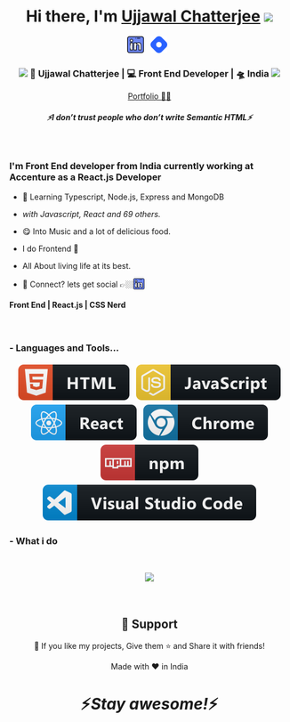 <div align="center">
   <h1>Hi there, I'm <a href="https://yourdevujjawal.com">Ujjawal Chatterjee</a> <img src="https://media.giphy.com/media/hvRJCLFzcasrR4ia7z/giphy.gif" width="25px"> </h1>
</div>

<p align='center'>
   <a href="https://www.linkedin.com/in/yourdevujjawal/"><img height="30" src="https://raw.githubusercontent.com/yourdevujjawal/yourdevujjawal/master/linkedin.png?raw=true"></a>&nbsp;&nbsp;
<a href="https://blog.yourdevujjawal.com/"><img height="30" src="https://raw.githubusercontent.com/yourdevujjawal/yourdevujjawal/master/hashnode.png?raw=true"></a>&nbsp;&nbsp;
 </p>

<div align="center">
<h3><img src="https://media.giphy.com/media/WUlplcMpOCEmTGBtBW/giphy.gif" width="30"> 🙎 Ujjawal Chatterjee | 💻 Front End Developer | 🛸 India <img src="https://media.giphy.com/media/WUlplcMpOCEmTGBtBW/giphy.gif" width="30"></h3>
</div>

<p align="center">
   <a href="https://www.yourdevujjawal.com">Portfolio 🧑‍💻</a>
    </p>
 
 <h5 align="center">
   <i>⚡️I don’t trust people who don’t write Semantic HTML⚡️</i>
  </h5>
 
 
<br />

<p align="center">
  <h3> I'm Front End developer from India currently working at Accenture as a React.js Developer</h3>
</p>

- 🥀 Learning Typescript, Node.js, Express and MongoDB

- <i>with Javascript, React and 69 others.</i>

- 😋 Into Music and a lot of delicious food.

- I do Frontend 💖

- All About living life at its best.

- 💬 Connect? lets get social 👉🏼[<img src="https://raw.githubusercontent.com/yourdevujjawal/yourdevujjawal/master/linkedin.png?raw=true" width="20" style="vertical-align:bottom">](https://linkedin.com/in/yourdevujjawal)

 <p align="center">
  <h4> Front End | React.js | CSS Nerd </h4>
   </p>

<br />

### - Languages and Tools...

<p align="center">
  <!-- For more icons please follow  https://github.com/MikeCodesDotNET/ColoredBadges -->
  <img src="https://raw.githubusercontent.com/yourdevujjawal/yourdevujjawal/master/svg/dev/languages/html.svg" alt="html" style="vertical-align:top; margin:4px">    
  <img src="https://raw.githubusercontent.com/yourdevujjawal/yourdevujjawal/master/svg/dev/languages/js.svg" alt="js" style="vertical-align:top; margin:4px">
  <img src="https://raw.githubusercontent.com/yourdevujjawal/yourdevujjawal/master/svg/dev/frameworks/react.svg" alt="react" style="vertical-align:top; margin:4px">
  <img src="https://raw.githubusercontent.com/yourdevujjawal/yourdevujjawal/master/svg/dev/misc/chrome.svg" alt="chrome" style="vertical-align:top; margin:4px">
  <img src="https://raw.githubusercontent.com/yourdevujjawal/yourdevujjawal/master/svg/dev/services/npm.svg" alt="npm" style="vertical-align:top; margin:4px">
  <img src="https://raw.githubusercontent.com/yourdevujjawal/yourdevujjawal/master/svg/dev/tools/visualstudio_code.svg" alt="vscode" style="vertical-align:top; margin:4px">
</p>

### - What i do

<br />

<p align="center">
   <img src="https://media.giphy.com/media/f9XgHHnPnDjOF1hWpl/giphy.gif" />
   </p>
   
   
<br />

<h2 align="center">🤝 Support</h2>

<p align="center">💙 If you like my projects, Give them ⭐ and Share it with friends!</p>
</p>
<p align="center">Made with ❤️ in India</p>

<h1 align='center'>⚡️<i>Stay awesome!</i>⚡️</h1>
